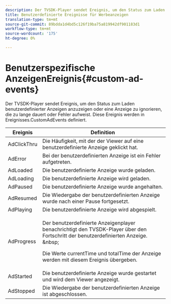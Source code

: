 ```yaml
---
description: Der TVSDK-Player sendet Ereignis, um den Status zum Laden benutzerdefinierter Anzeigen anzuzeigen oder eine Anzeige zu ignorieren, die zu lange dauert oder Fehler aufweist. Diese Ereignis werden in Ereignisses.CustomAdEvents definiert.
title: Benutzerdefinierte Ereignisse für Werbeanzeigen
translation-type: tm+mt
source-git-commit: 89bdda1d4bd5c126f19ba75a819942df901183d1
workflow-type: tm+mt
source-wordcount: '175'
ht-degree: 0%

---
```



# Benutzerspezifische AnzeigenEreignis{#custom-ad-events}

Der TVSDK-Player sendet Ereignis, um den Status zum Laden benutzerdefinierter Anzeigen anzuzeigen oder eine Anzeige zu ignorieren, die zu lange dauert oder Fehler aufweist. Diese Ereignis werden in Ereignisses.CustomAdEvents definiert.

<table id="table_718700E0F0B042F882ED131F79E01D4E"> 
 <thead> 
  <tr> 
   <th colname="col1" class="entry"> Ereignis </th> 
   <th colname="col2" class="entry"> Definition </th> 
  </tr> 
 </thead>
 <tbody> 
  <tr> 
   <td colname="col1"> <span class="codeph"> AdClickThru  </span> </td> 
   <td colname="col2"> Die Häufigkeit, mit der der Viewer auf eine benutzerdefinierte Anzeige geklickt hat. </td> 
  </tr> 
  <tr> 
   <td colname="col1"> <span class="codeph"> AdError  </span> </td> 
   <td colname="col2"> Bei der benutzerdefinierten Anzeige ist ein Fehler aufgetreten. </td> 
  </tr> 
  <tr> 
   <td colname="col1"> <span class="codeph"> AdLoaded  </span> </td> 
   <td colname="col2"> Die benutzerdefinierte Anzeige wurde geladen.  </td> 
  </tr> 
  <tr> 
   <td colname="col1"> <span class="codeph"> AdLoading  </span> </td> 
   <td colname="col2"> Die benutzerdefinierte Anzeige wird geladen. </td> 
  </tr> 
  <tr> 
   <td colname="col1"> <span class="codeph"> AdPaused  </span> </td> 
   <td colname="col2"> Die benutzerdefinierte Anzeige wurde angehalten. </td> 
  </tr> 
  <tr> 
   <td colname="col1"> <span class="codeph"> AdResumed  </span> </td> 
   <td colname="col2"> Die Wiedergabe der benutzerdefinierten Anzeige wurde nach einer Pause fortgesetzt. </td> 
  </tr> 
  <tr> 
   <td colname="col1"> <span class="codeph"> AdPlaying  </span> </td> 
   <td colname="col2"> Die benutzerdefinierte Anzeige wird abgespielt. </td> 
  </tr> 
  <tr> 
   <td colname="col1"> <span class="codeph"> AdProgress  </span> </td> 
   <td colname="col2"> <p>Der benutzerdefinierte Anzeigenplayer benachrichtigt den TVSDK-Player über den Fortschritt der benutzerdefinierten Anzeige. &amp;nbsp; </p> <p>Die Werte <span class="codeph"> currentTime </span> und <span class="codeph"> totalTime </span> der Anzeige werden mit diesem Ereignis übergeben. </p> </td> 
  </tr> 
  <tr> 
   <td colname="col1"> AdStarted </td> 
   <td colname="col2"> Die benutzerdefinierte Anzeige wurde gestartet und wird dem Viewer angezeigt.  </td> 
  </tr> 
  <tr> 
   <td colname="col1"> AdStopped </td> 
   <td colname="col2"> Die Wiedergabe der benutzerdefinierten Anzeige ist abgeschlossen. </td> 
  </tr> 
 </tbody> 
</table>

<!--<a id="section_027774C2A47C453BA9DED61C6F8567C3"></a>-->

